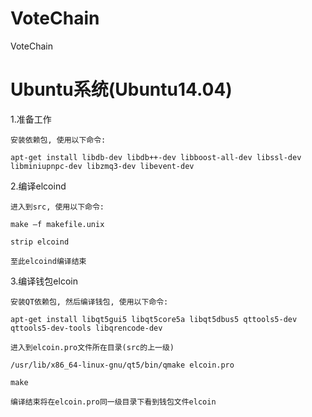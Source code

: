 # VoteChain
VoteChain

# Ubuntu系统(Ubuntu14.04)

1.准备工作

    安装依赖包, 使用以下命令:
    
    apt-get install libdb-dev libdb++-dev libboost-all-dev libssl-dev libminiupnpc-dev libzmq3-dev libevent-dev
    
2.编译elcoind

    进入到src, 使用以下命令:
    
    make –f makefile.unix
    
    strip elcoind
    
    至此elcoind编译结束
    
3.编译钱包elcoin

    安装QT依赖包, 然后编译钱包, 使用以下命令:
    
    apt-get install libqt5gui5 libqt5core5a libqt5dbus5 qttools5-dev qttools5-dev-tools libqrencode-dev
    
    进入到elcoin.pro文件所在目录(src的上一级)
    
    /usr/lib/x86_64-linux-gnu/qt5/bin/qmake elcoin.pro
    
    make
    
    编译结束将在elcoin.pro同一级目录下看到钱包文件elcoin
